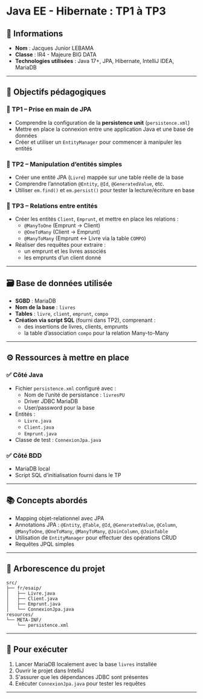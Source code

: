 
# Java EE - Hibernate : TP1 à TP3

## 👤 Informations

- **Nom** : Jacques Junior LEBAMA  
- **Classe** : IR4 - Majeure BIG DATA  
- **Technologies utilisées** : Java 17+, JPA, Hibernate, IntelliJ IDEA, MariaDB

---

## 🎯 Objectifs pédagogiques

### 🧪 TP1 – Prise en main de JPA
- Comprendre la configuration de la **persistence unit** (`persistence.xml`)
- Mettre en place la connexion entre une application Java et une base de données
- Créer et utiliser un `EntityManager` pour commencer à manipuler les entités

### 🧪 TP2 – Manipulation d’entités simples
- Créer une entité JPA (`Livre`) mappée sur une table réelle de la base
- Comprendre l’annotation `@Entity`, `@Id`, `@GeneratedValue`, etc.
- Utiliser `em.find()` et `em.persist()` pour tester la lecture/écriture en base

### 🧪 TP3 – Relations entre entités
- Créer les entités `Client`, `Emprunt`, et mettre en place les relations :
  - `@ManyToOne` (Emprunt → Client)
  - `@OneToMany` (Client → Emprunt)
  - `@ManyToMany` (Emprunt ↔ Livre via la table `COMPO`)
- Réaliser des requêtes pour extraire :
  - un emprunt et les livres associés
  - les emprunts d’un client donné

---

## 🗃️ Base de données utilisée

- **SGBD** : MariaDB
- **Nom de la base** : `livres`
- **Tables** : `livre`, `client`, `emprunt`, `compo`
- **Création via script SQL** (fourni dans TP2), comprenant :
  - des insertions de livres, clients, emprunts
  - la table d’association `compo` pour la relation Many-to-Many

---

## ⚙️ Ressources à mettre en place

### ✅ Côté Java
- Fichier `persistence.xml` configuré avec :
  - Nom de l’unité de persistance : `livresPU`
  - Driver JDBC MariaDB
  - User/password pour la base
- Entités :
  - `Livre.java`
  - `Client.java`
  - `Emprunt.java`
- Classe de test : `ConnexionJpa.java`

### ✅ Côté BDD
- MariaDB local
- Script SQL d’initialisation fourni dans le TP

---

## 📚 Concepts abordés

- Mapping objet-relationnel avec JPA
- Annotations JPA : `@Entity`, `@Table`, `@Id`, `@GeneratedValue`, `@Column`, `@ManyToOne`, `@OneToMany`, `@ManyToMany`, `@JoinColumn`, `@JoinTable`
- Utilisation de `EntityManager` pour effectuer des opérations CRUD
- Requêtes JPQL simples

---

## 📁 Arborescence du projet

```
src/
├── fr/esaip/
│   ├── Livre.java
│   ├── Client.java
│   ├── Emprunt.java
│   └── ConnexionJpa.java
resources/
└── META-INF/
    └── persistence.xml
```

---

## 🚀 Pour exécuter

1. Lancer MariaDB localement avec la base `livres` installée
2. Ouvrir le projet dans IntelliJ
3. S'assurer que les dépendances JDBC sont présentes
4. Exécuter `ConnexionJpa.java` pour tester les requêtes

---
